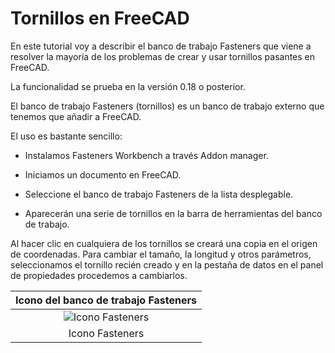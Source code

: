 # Tornillos en FreeCAD

En este tutorial voy a describir el banco de trabajo Fasteners que viene a resolver la mayoría de los problemas de crear y usar tornillos pasantes en FreeCAD.

La funcionalidad se prueba en la versión 0.18 o posterior.

El banco de trabajo Fasteners (tornillos) es un banco de trabajo externo que tenemos que añadir a FreeCAD.

El uso es bastante sencillo:

* Instalamos Fasteners Workbench a través Addon manager.

* Iniciamos un documento en FreeCAD.

* Seleccione el banco de trabajo Fasteners de la lista desplegable.

* Aparecerán una serie de tornillos en la barra de herramientas del banco de trabajo.

Al hacer clic en cualquiera de los tornillos se creará una copia en el origen de coordenadas. Para cambiar el tamaño, la longitud y otros parámetros, seleccionamos el tornillo recién creado y en la pestaña de datos en el panel de propiedades procedemos a cambiarlos.

<center>

| Icono del banco de trabajo Fasteners |
|:-:|
| ![Icono Fasteners](../site/img/icono/Fasteners_workbench_icon.png) |
| Icono Fasteners |

</center>
